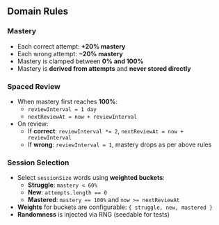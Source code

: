 ## Domain Rules

### Mastery
- Each correct attempt: **+20% mastery**
- Each wrong attempt: **−20% mastery**
- Mastery is clamped between **0% and 100%**
- Mastery is **derived from attempts** and **never stored directly**

### Spaced Review
- When mastery first reaches **100%**:
  - `reviewInterval = 1 day`
  - `nextReviewAt = now + reviewInterval`
- On review:
  - If **correct**: `reviewInterval *= 2`, `nextReviewAt = now + reviewInterval`
  - If **wrong**: `reviewInterval = 1`, mastery drops as per above rules

### Session Selection
- Select `sessionSize` words using **weighted buckets**:
  - **Struggle**: `mastery < 60%`
  - **New**: `attempts.length == 0`
  - **Mastered**: `mastery == 100%` and `now >= nextReviewAt`
- **Weights** for buckets are configurable: `{ struggle, new, mastered }`
- **Randomness** is injected via RNG (seedable for tests)